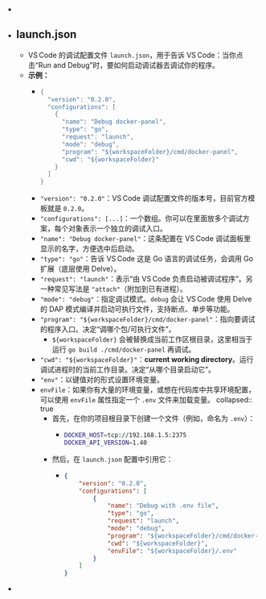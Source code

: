 -
- ## launch.json
	- VS Code 的调试配置文件 `launch.json`，用于告诉 VS Code：当你点击“Run and Debug”时，要如何启动调试器去调试你的程序。
	- **示例：**
		- ```go
		  {
		    "version": "0.2.0",
		    "configurations": [
		      {
		        "name": "Debug docker-panel",
		        "type": "go",
		        "request": "launch",
		        "mode": "debug",
		        "program": "${workspaceFolder}/cmd/docker-panel",
		        "cwd": "${workspaceFolder}"
		      }
		    ]
		  }
		  ```
		- `"version": "0.2.0"`：VS Code 调试配置文件的版本号，目前官方模板就是 `0.2.0`。
		- `"configurations": [...]`：一个数组。你可以在里面放多个调试方案，每个对象表示一个独立的调试入口。
		- `"name": "Debug docker-panel"`：这条配置在 VS Code 调试面板里显示的名字，方便选中后启动。
		- `"type": "go"`：告诉 VS Code 这是 Go 语言的调试任务，会调用 Go 扩展（底层使用 Delve）。
		- `"request": "launch"`：表示“由 VS Code 负责启动被调试程序”。另一种常见写法是 `"attach"`（附加到已有进程）。
		- `"mode": "debug"`：指定调试模式。`debug` 会让 VS Code 使用 Delve 的 DAP 模式编译并启动可执行文件，支持断点、单步等功能。
		- `"program": "${workspaceFolder}/cmd/docker-panel"`：指向要调试的程序入口。决定“调哪个包/可执行文件”。
			- `${workspaceFolder}` 会被替换成当前工作区根目录，这里相当于运行 `go build ./cmd/docker-panel` 再调试。
		- `"cwd": "${workspaceFolder}"`：**current working directory**。运行调试进程时的当前工作目录。决定“从哪个目录启动它”。
		- `"env"`：以键值对的形式设置环境变量。
		- `envFile`：如果你有大量的环境变量，或想在代码库中共享环境配置，可以使用 `envFile` 属性指定一个 `.env` 文件来加载变量。
		  collapsed:: true
			- 首先，在你的项目根目录下创建一个文件（例如，命名为 `.env`）：
				- ```bash
				  DOCKER_HOST=tcp://192.168.1.5:2375
				  DOCKER_API_VERSION=1.40
				  ```
			- 然后，在 `launch.json` 配置中引用它：
				- ```json
				  {
				      "version": "0.2.0",
				      "configurations": [
				          {
				              "name": "Debug with .env file",
				              "type": "go",
				              "request": "launch",
				              "mode": "debug",
				              "program": "${workspaceFolder}/cmd/docker-panel",
				              "cwd": "${workspaceFolder}",
				              "envFile": "${workspaceFolder}/.env"
				          }
				      ]
				  }
				  ```
-
